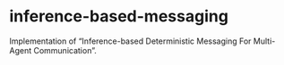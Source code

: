 # inference-based-messaging
Implementation of “Inference-based Deterministic Messaging For Multi-Agent Communication”.

